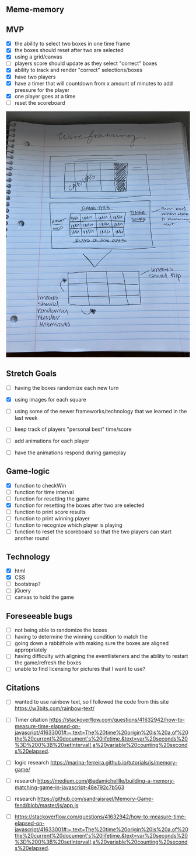 ## Meme-memory 

## MVP 

- [x] the ability to select two boxes in one time frame 
- [X] the boxes should reset after two are selected 
- [X] using a grid/canvas 
- [ ] players score should update as they select "correct" boxes
- [X] ability to track and render "correct" selections/boxes
- [x] have two players
- [X] have a timer that will countdown from x amount of minutes to add pressure for the player
- [x] one player goes at a time
- [ ] reset the scoreboard 

![](8EC397FF-48DF-4F61-9C67-08A0140CADE6_1_105_c.jpeg)

## Stretch Goals 

- [ ] having the boxes randomize each new turn 
- [X] using images for each square 
- [ ] using some of the newer frameworks/technology that we learned in the last week
- [ ] keep track of players "personal best" time/score 
- [ ] add animations for each player 
- [ ] have the animations respond during gameplay 


## Game-logic

- [X] function to checkWin
- [ ] function for time interval
- [ ] function for resetting the game
- [X] function for resetting the boxes after two are selected 
- [ ] function to print score results
- [ ] function to print winning player
- [ ] function to recognize which player is playing 
- [ ] function to reset the scoreboard so that the two players can start another round

## Technology

- [X] html
- [X] CSS
- [ ] bootstrap?
- [ ] jQuery
- [ ] canvas to hold the game 

## Foreseeable bugs 

- [ ] not being able to randomize the boxes
- [ ] having to determine the winning condition to match the 
- [ ] going down a rabbithole with making sure the boxes are aligned appropriately 
- [ ] having difficulty with aligning the eventlisteners and the ability to restart the game/refresh the boxes
- [ ] unable to find licensing for pictures that I want to use? 

## Citations 

- [ ] wanted to use rainbow text, so I followed the code from this site https://w3bits.com/rainbow-text/
- [ ] Timer citation https://stackoverflow.com/questions/41632942/how-to-measure-time-elapsed-on-javascript/41633001#:~:text=The%20time%20origin%20is%20a,of%20the%20current%20document's%20lifetime.&text=var%20seconds%20%3D%200%3B%20setInterval(,a%20variable%20counting%20seconds%20elapsed.

- [ ] logic research https://marina-ferreira.github.io/tutorials/js/memory-game/
- [ ] research https://medium.com/@adamichelllle/building-a-memory-matching-game-in-javascript-48e792c7b563
- [ ] research https://github.com/sandraisrael/Memory-Game-fend/blob/master/js/app.js
- [ ] https://stackoverflow.com/questions/41632942/how-to-measure-time-elapsed-on-javascript/41633001#:~:text=The%20time%20origin%20is%20a,of%20the%20current%20document's%20lifetime.&text=var%20seconds%20%3D%200%3B%20setInterval(,a%20variable%20counting%20seconds%20elapsed.